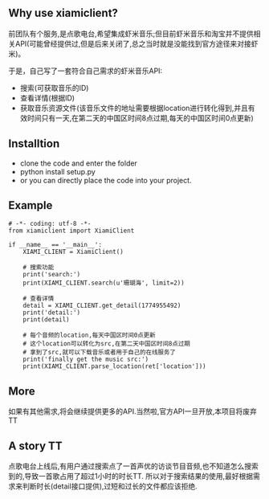 ## Why use xiamiclient?
前团队有个服务,是点歌电台,希望集成虾米音乐;但目前虾米音乐和淘宝并不提供相关API(可能曾经提供过,但是后来关闭了,总之当时就是没能找到官方途径来对接虾米)。

于是，自己写了一套符合自己需求的虾米音乐API:

- 搜索(可获取音乐的ID)
- 查看详情(根据ID)
- 获取音乐资源文件(该音乐文件的地址需要根据location进行转化得到,并且有效时间只有一天,在第二天的中国区时间8点过期,每天的中国区时间0点更新)


## Installtion
- clone the code and enter the folder
- python install setup.py
- or you can directly place the code into your project.


## Example
    # -*- coding: utf-8 -*-
    from xiamiclient import XiamiClient

    if __name__ == '__main__':
        XIAMI_CLIENT = XiamiClient()

        # 搜索功能
        print('search:')
        print(XIAMI_CLIENT.search(u'珊瑚海', limit=2))

        # 查看详情
        detail = XIAMI_CLIENT.get_detail(1774955492)
        print('detail:')
        print(detail)

        # 每个音频的location,每天中国区时间0点更新
        # 这个location可以转化为src,在第二天中国区时间8点过期
        # 拿到了src,就可以下载音乐或者用于自己的在线服务了
        print('finally get the music src:')
        print(XIAMI_CLIENT.parse_location(ret['location']))


## More
如果有其他需求,将会继续提供更多的API.当然啦,官方API一旦开放,本项目将废弃TT


## A story TT
点歌电台上线后,有用户通过搜索点了一首声优的访谈节目音频,也不知道怎么搜索到的,导致一首歌占用了超过1小时的时长TT.
所以对于搜索结果的使用,最好根据需求来判断时长(detail接口提供),过短和过长的文件都应该拒绝.
